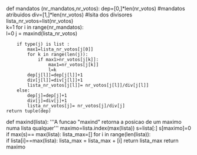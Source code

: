 def mandatos (nr_mandatos,nr_votos):
    dep=[0,]*len(nr_votos)   #mandatos atribuidos
    div=[1,]*len(nr_votos)   #lsita dos divisores
    lista_nr_votos=list(nr_votos)   
    k=1
    for i in range(nr_mandatos):               
        l=0
        j = maxind(lista_nr_votos)
        
        if type(j) is list :
            max1=lista_nr_votos[j[0]]
            for k in range(len(j)):     
                if max1>nr_votos[j[k]]: 
                    max1=nr_votos[j[k]]
                    l=k               
            dep[j[l]]=dep[j[l]]+1  
            div[j[l]]=div[j[l]]+1 
            lista_nr_votos[j[l]]= nr_votos[j[l]]/div[j[l]] 
        else:
            dep[j]=dep[j]+1  
            div[j]=div[j]+1        
            lista_nr_votos[j]= nr_votos[j]/div[j] 
    return tuple(dep)

def maxind(lista):
    '''A funcao "maxind" retorna a posicao de um maximo numa lista qualquer'''
    maximo=lista.index(max(lista))
    s=lista[:]
    s[maximo]=0
    if max(s)== max(lista):
        lista_max=[]
        for i in range(len(lista)):                             
            if lista[i]==max(lista):
                lista_max = lista_max + [i]
        return lista_max
    return maximo


